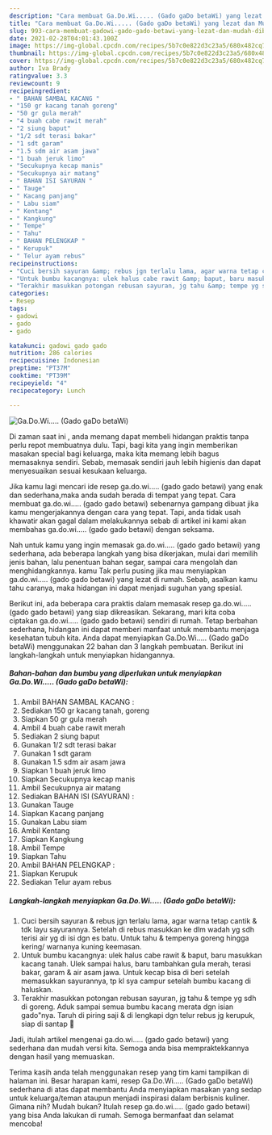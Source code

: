 ```yaml
---
description: "Cara membuat Ga.Do.Wi..... (Gado gaDo betaWi) yang lezat dan Mudah Dibuat"
title: "Cara membuat Ga.Do.Wi..... (Gado gaDo betaWi) yang lezat dan Mudah Dibuat"
slug: 993-cara-membuat-gadowi-gado-gado-betawi-yang-lezat-dan-mudah-dibuat
date: 2021-02-28T04:01:43.100Z
image: https://img-global.cpcdn.com/recipes/5b7c0e822d3c23a5/680x482cq70/gadowi-gado-gado-betawi-foto-resep-utama.jpg
thumbnail: https://img-global.cpcdn.com/recipes/5b7c0e822d3c23a5/680x482cq70/gadowi-gado-gado-betawi-foto-resep-utama.jpg
cover: https://img-global.cpcdn.com/recipes/5b7c0e822d3c23a5/680x482cq70/gadowi-gado-gado-betawi-foto-resep-utama.jpg
author: Iva Brady
ratingvalue: 3.3
reviewcount: 9
recipeingredient:
- " BAHAN SAMBAL KACANG "
- "150 gr kacang tanah goreng"
- "50 gr gula merah"
- "4 buah cabe rawit merah"
- "2 siung baput"
- "1/2 sdt terasi bakar"
- "1 sdt garam"
- "1.5 sdm air asam jawa"
- "1 buah jeruk limo"
- "Secukupnya kecap manis"
- "Secukupnya air matang"
- " BAHAN ISI SAYURAN "
- " Tauge"
- " Kacang panjang"
- " Labu siam"
- " Kentang"
- " Kangkung"
- " Tempe"
- " Tahu"
- " BAHAN PELENGKAP "
- " Kerupuk"
- " Telur ayam rebus"
recipeinstructions:
- "Cuci bersih sayuran &amp; rebus jgn terlalu lama, agar warna tetap cantik &amp; tdk layu sayurannya. Setelah di rebus masukkan ke dlm wadah yg sdh terisi air yg di isi dgn es batu. Untuk tahu &amp; tempenya goreng hingga kering/ warnanya kuning keemasan."
- "Untuk bumbu kacangnya: ulek halus cabe rawit &amp; baput, baru masukkan kacang tanah. Ulek sampai halus, baru tambahkan gula merah, terasi bakar, garam &amp; air asam jawa. Untuk kecap bisa di beri setelah memasukkan sayurannya, tp kl sya campur setelah bumbu kacang di haluskan."
- "Terakhir masukkan potongan rebusan sayuran, jg tahu &amp; tempe yg sdh di goreng. Aduk sampai semua bumbu kacang merata dgn isian gado&#34;nya. Taruh di piring saji &amp; di lengkapi dgn telur rebus jg kerupuk, siap di santap 🤤"
categories:
- Resep
tags:
- gadowi
- gado
- gado

katakunci: gadowi gado gado 
nutrition: 286 calories
recipecuisine: Indonesian
preptime: "PT37M"
cooktime: "PT39M"
recipeyield: "4"
recipecategory: Lunch

---
```



![Ga.Do.Wi..... (Gado gaDo betaWi)](https://img-global.cpcdn.com/recipes/5b7c0e822d3c23a5/680x482cq70/gadowi-gado-gado-betawi-foto-resep-utama.jpg)

Di zaman  saat ini , anda memang dapat membeli hidangan praktis tanpa perlu repot membuatnya dulu. Tapi, bagi kita yang ingin memberikan masakan special bagi keluarga, maka kita memang lebih bagus memasaknya sendiri. Sebab, memasak sendiri jauh lebih higienis dan dapat menyesuaikan sesuai kesukaan keluarga.

Jika kamu lagi mencari ide resep ga.do.wi..... (gado gado betawi) yang enak dan sederhana,maka anda sudah berada di tempat yang tepat. Cara membuat ga.do.wi..... (gado gado betawi)  sebenarnya gampang dibuat jika kamu mengerjakannya dengan cara yang tepat. Tapi, anda tidak usah khawatir akan gagal dalam melakukannya 
sebab di artikel ini kami akan membahas ga.do.wi..... (gado gado betawi) dengan seksama.  



Nah untuk kamu yang ingin memasak ga.do.wi..... (gado gado betawi) yang sederhana, ada beberapa langkah yang bisa dikerjakan, mulai dari memilih jenis bahan, lalu penentuan bahan segar, sampai cara mengolah dan menghidangkannya. kamu Tak perlu pusing jika mau menyiapkan ga.do.wi..... (gado gado betawi) yang lezat di rumah. Sebab, asalkan kamu  tahu caranya, maka hidangan ini dapat menjadi suguhan yang spesial.

Berikut ini, ada beberapa cara praktis  dalam memasak resep ga.do.wi..... (gado gado betawi) yang siap dikreasikan. Sekarang, mari kita coba ciptakan ga.do.wi..... (gado gado betawi) sendiri di rumah. Tetap berbahan sederhana, hidangan ini dapat memberi manfaat untuk membantu menjaga kesehatan tubuh kita. Anda dapat menyiapkan Ga.Do.Wi..... (Gado gaDo betaWi) menggunakan 22 bahan dan 3 langkah pembuatan. Berikut ini langkah-langkah untuk menyiapkan hidangannya.

<!--inarticleads1-->

##### Bahan-bahan dan bumbu yang diperlukan untuk menyiapkan Ga.Do.Wi..... (Gado gaDo betaWi):

1. Ambil  BAHAN SAMBAL KACANG :
1. Sediakan 150 gr kacang tanah, goreng
1. Siapkan 50 gr gula merah
1. Ambil 4 buah cabe rawit merah
1. Sediakan 2 siung baput
1. Gunakan 1/2 sdt terasi bakar
1. Gunakan 1 sdt garam
1. Gunakan 1.5 sdm air asam jawa
1. Siapkan 1 buah jeruk limo
1. Siapkan Secukupnya kecap manis
1. Ambil Secukupnya air matang
1. Sediakan  BAHAN ISI (SAYURAN) :
1. Gunakan  Tauge
1. Siapkan  Kacang panjang
1. Gunakan  Labu siam
1. Ambil  Kentang
1. Siapkan  Kangkung
1. Ambil  Tempe
1. Siapkan  Tahu
1. Ambil  BAHAN PELENGKAP :
1. Siapkan  Kerupuk
1. Sediakan  Telur ayam rebus




<!--inarticleads2-->

##### Langkah-langkah menyiapkan Ga.Do.Wi..... (Gado gaDo betaWi):

1. Cuci bersih sayuran &amp; rebus jgn terlalu lama, agar warna tetap cantik &amp; tdk layu sayurannya. Setelah di rebus masukkan ke dlm wadah yg sdh terisi air yg di isi dgn es batu. Untuk tahu &amp; tempenya goreng hingga kering/ warnanya kuning keemasan.
1. Untuk bumbu kacangnya: ulek halus cabe rawit &amp; baput, baru masukkan kacang tanah. Ulek sampai halus, baru tambahkan gula merah, terasi bakar, garam &amp; air asam jawa. Untuk kecap bisa di beri setelah memasukkan sayurannya, tp kl sya campur setelah bumbu kacang di haluskan.
1. Terakhir masukkan potongan rebusan sayuran, jg tahu &amp; tempe yg sdh di goreng. Aduk sampai semua bumbu kacang merata dgn isian gado&#34;nya. Taruh di piring saji &amp; di lengkapi dgn telur rebus jg kerupuk, siap di santap 🤤




Jadi, itulah artikel mengenai  ga.do.wi..... (gado gado betawi)  yang sederhana dan mudah versi kita. Semoga anda bisa mempraktekkannya dengan hasil yang memuaskan. 

Terima kasih anda telah menggunakan resep yang tim kami tampilkan di halaman ini. Besar harapan kami, resep  Ga.Do.Wi..... (Gado gaDo betaWi) sederhana di atas dapat membantu Anda menyiapkan masakan yang sedap untuk keluarga/teman ataupun menjadi inspirasi dalam berbisnis kuliner. Gimana nih? Mudah bukan? Itulah resep ga.do.wi..... (gado gado betawi) yang bisa Anda lakukan di rumah. Semoga bermanfaat dan selamat mencoba!

